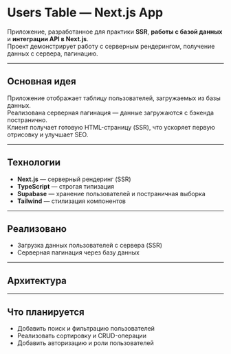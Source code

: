 # Users Table — Next.js App

Приложение, разработанное для практики **SSR**, **работы с базой данных** и **интеграции API в Next.js**.  
Проект демонстрирует работу с серверным рендерингом, получение данных с сервера, пагинацию.

---

## Основная идея

Приложение отображает таблицу пользователей, загружаемых из базы данных.  
Реализована серверная пагинация — данные загружаются с бэкенда постранично.  
Клиент получает готовую HTML-страницу (SSR), что ускоряет первую отрисовку и улучшает SEO.

---

## Технологии

- **Next.js** — серверный рендеринг (SSR)
- **TypeScript** — строгая типизация
- **Supabase** — хранение пользователей и постраничная выборка
- **Tailwind** — стилизация компонентов

---

## Реализовано

- Загрузка данных пользователей с сервера (SSR)
- Серверная пагинация через базу данных

---

## Архитектура

---

## Что планируется

- Добавить поиск и фильтрацию пользователей
- Реализовать сортировку и CRUD-операции
- Добавить авторизацию и роли пользователей
